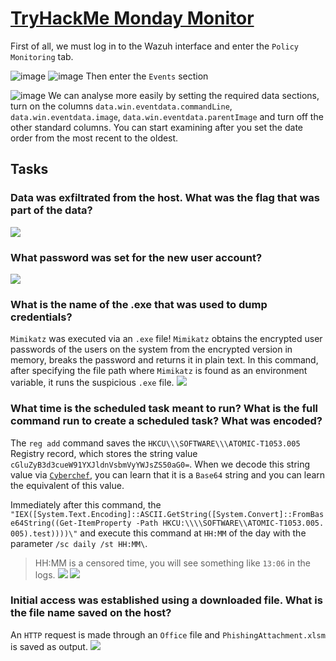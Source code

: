 # [TryHackMe Monday Monitor](https://tryhackme.com/r/room/mondaymonitor)
First of all, we must log in to the Wazuh interface and enter the `Policy Monitoring` tab.

![image](https://i.hizliresim.com/otf6elk.jpg)
![image](https://i.hizliresim.com/8y442vi.jpg)
Then enter the `Events` section

![image](https://i.hizliresim.com/81uebw0.jpg)
We can analyse more easily by setting the required data sections, turn on the columns `data.win.eventdata.commandLine`, `data.win.eventdata.image`, `data.win.eventdata.parentImage` and turn off the other standard columns.
You can start examining after you set the date order from the most recent to the oldest.
## Tasks
### Data was exfiltrated from the host. What was the flag that was part of the data?
![](https://i.hizliresim.com/cq8keox.jpg)
### What password was set for the new user account?
![](https://i.hizliresim.com/56beg6a.jpg)
### What is the name of the .exe that was used to dump credentials?
`Mimikatz` was executed via an `.exe` file! `Mimikatz` obtains the encrypted user passwords of the users on the system from the encrypted version in memory, breaks the password and returns it in plain text. In this command, after specifying the file path where `Mimikatz` is found as an environment variable, it runs the suspicious `.exe` file.
![](https://i.hizliresim.com/mqtr1od.jpg)
### What time is the scheduled task meant to run? What is the full command run to create a scheduled task? What was encoded?

The `reg add` command saves the `HKCU\\\SOFTWARE\\\ATOMIC-T1053.005` Registry record, which stores the string value `cGluZyB3d3cueW91YXJldnVsbmVyYWJsZS50aG0=`. When we decode this string value via [`Cyberchef`](https://cyberchef.org), you can learn that it is a `Base64` string and you can learn the equivalent of this value. 

Immediately after this command, the `"IEX([System.Text.Encoding]::ASCII.GetString([System.Convert]::FromBase64String((Get-ItemProperty -Path HKCU:\\\\SOFTWARE\\ATOMIC-T1053.005. 005).test))))\"` and execute this command at `HH:MM` of the day with the parameter `/sc daily /st HH:MM\`. 

> HH:MM is a censored time, you will see something like `13:06` in the logs.
![](https://i.hizliresim.com/5gd5ozr.jpg)
![](https://i.hizliresim.com/dfihl9s.jpg)
### Initial access was established using a downloaded file. What is the file name saved on the host?
An `HTTP` request is made through an `Office` file and `PhishingAttachment.xlsm` is saved as output.
![](https://i.hizliresim.com/p01wlna.jpg)
